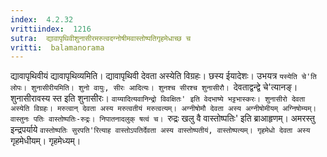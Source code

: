 ```yaml
---
index:  4.2.32
vrittiindex:  1216
sutra:  द्यावापृथिवीशुनासीरमरुत्वदग्नोषीमवास्तोष्पतिगृहमेधाच्छ च
vritti:  balamanorama 
---
```


द्यावापृथिवीयं द्यावापृथिव्यमिति। द्यावापृथिवी देवता अस्येति विग्रहः। छस्य ईयादेशः। उभयत्र `यस्येति चे'ति लोपः। शुनासीरीयमिति। शुनो वायुः, सीरः आदित्यः। शुनश्च सीरश्च शुनासीरौ। `देवताद्वन्द्वे चे'त्यानङ्। शुनासीरावस्य स्त इति शुनासीरः। `वाय्यादित्यवानिन्द्रो विवक्षितः' इति वेदभाष्ये भट्टभास्करः। शुनासीरो देवता अस्येति विग्रहः। मरुत्वान् देवता अस्य मरुत्वतीयं मरुत्वत्यम्। अग्नीषोमौ देवता अस्य अग्नीषोमीयम् अग्निषोम्यम्।वास्तुनः पतिः वास्तोष्पतिः-रुद्रः। निपातनादलुक् षत्वं च। `रुद्रः खलु वै वास्तोष्पतिः' इति ब्राआहृणम्। अमरस्तु इन्द्रपर्याये `वास्तोष्पतिः सुरपति'रित्याह वास्तोऽपतिर्देवता अस्य वास्तोष्पतीयं, वास्तोष्पत्यम्। गृहमेधो देवता अस्य `गृहमेधीयम्। गृहमेध्यम्।

